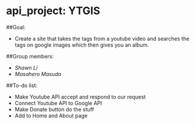 # api_project: YTGIS

##Goal:
  * Create a site that takes the tags from a youtube video and searches the tags on google images which then gives you an album.

##Group members:
  - *Shawn Li*
  - *Masahero Masuda*

##To-do list:
  - Make Youtube API accept and respond to our request
  - Connect Youtube API to Google API
  - Make Donate button do the stuff
  - Add to Home and About page
